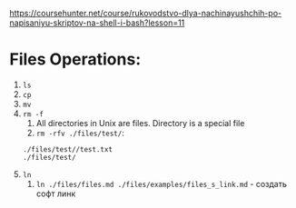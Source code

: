https://coursehunter.net/course/rukovodstvo-dlya-nachinayushchih-po-napisaniyu-skriptov-na-shell-i-bash?lesson=11

# Files Operations:
1. `ls`
2. `cp`
3. `mv`
4. `rm -f`
    1. All directories in Unix are files. Directory is a special file
    2. `rm -rfv ./files/test/`:
    ```
    ./files/test//test.txt
    ./files/test/
    ```
5. `ln`
    1. `ln ./files/files.md ./files/examples/files_s_link.md` - создать софт линк

